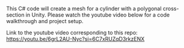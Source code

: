 This C# code will create a mesh for a cylinder with a polygonal cross-section in Unity. Please watch the youtube video below for a code walkthrough and project setup.

Link to the youtube video corresponding to this repo:
https://youtu.be/6grL2AU-Nyc?si=6C7xRUZqD3rkzENX